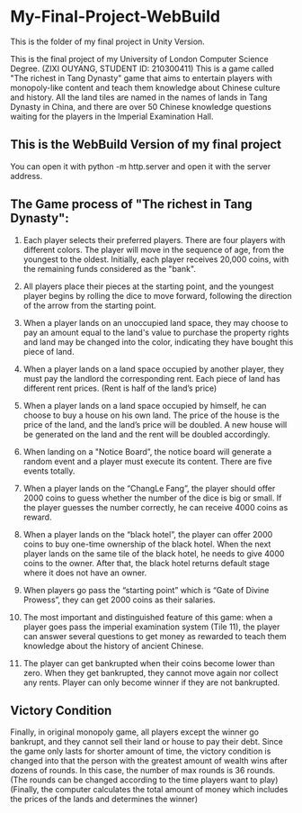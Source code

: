 ﻿# My-Final-Project-WebBuild
This is the folder of my final project in Unity Version.

This is the final project of my University of London Computer Science Degree. (ZIXI OUYANG, STUDENT ID: 210300411) This is a game called "The richest in Tang Dynasty" game that aims to entertain players with monopoly-like content and teach them knowledge about Chinese culture and history. All the land tiles are named in the names of lands in Tang Dynasty in China, and there are over 50 Chinese knowledge questions waiting for the players in the Imperial Examination Hall.

## This is the WebBuild Version of my final project
You can open it with python -m http.server and open it with the server address.

## The Game process of "The richest in Tang Dynasty":
1. Each player selects their preferred players. There are four players with different colors. The player will move in the sequence of age, from the youngest to the oldest. Initially, each player receives 20,000 coins, with the remaining funds considered as the "bank".

2. All players place their pieces at the starting point, and the youngest player begins by rolling the dice to move forward, following the direction of the arrow from the starting point.

3. When a player lands on an unoccupied land space, they may choose to pay an amount equal to the land's value to purchase the property rights and land may be changed into the color, indicating they have bought this piece of land.

4. When a player lands on a land space occupied by another player, they must pay the landlord the corresponding rent. Each piece of land has different rent prices. (Rent is half of the land’s price)

5. When a player lands on a land space occupied by himself, he can choose to buy a house on his own land. The price of the house is the price of the land, and the land’s price will be doubled. A new house will be generated on the land and the rent will be doubled accordingly.

6. When landing on a "Notice Board”, the notice board will generate a random event and a player must execute its content. There are five events totally.

7. When a player lands on the “ChangLe Fang”, the player should offer 2000 coins to guess whether the number of the dice is big or small. If the player guesses the number correctly, he can receive 4000 coins as reward.

8. When a player lands on the “black hotel”, the player can offer 2000 coins to buy one-time ownership of the black hotel. When the next player lands on the same tile of the black hotel, he needs to give 4000 coins to the owner. After that, the black hotel returns default stage where it does not have an owner.

9. When players go pass the “starting point” which is “Gate of Divine Prowess”, they can get 2000 coins as their salaries.

10. The most important and distinguished feature of this game: when a player goes pass the imperial examination system (Tile 11), the player can answer several questions to get money as rewarded to teach them knowledge about the history of ancient Chinese.

11. The player can get bankrupted when their coins become lower than zero. When they get bankrupted, they cannot move again nor collect any rents. Player can only become winner if they are not bankrupted.

## Victory Condition
Finally, in original monopoly game, all players except the winner go bankrupt, and they cannot sell their land or house to pay their debt.
Since the game only lasts for shorter amount of time, the victory condition is changed into that the person with the greatest amount of wealth wins after dozens of rounds. In this case, the number of max rounds is 36 rounds. (The rounds can be changed according to the time players want to play) (Finally, the computer calculates the total amount of money which includes the prices of the lands and determines the winner)

